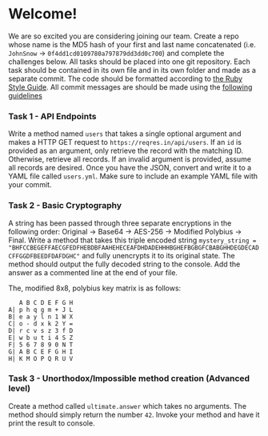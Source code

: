 # Welcome!
We are so excited you are considering joining our team. Create a repo whose name is the MD5 hash of your first and last name concatenated (i.e. `JohnSnow` -> `0f4dd1cd0109780a797879dd3dd0c700`) and complete the challenges below. All tasks should be placed into one git repository. Each task should be contained in its own file and in its own folder and made as a separate commit. The code should be formatted according to [the Ruby Style Guide](https://github.com/rubocop-hq/ruby-style-guide). All commit messages are should be made using the [following guidelines](https://chris.beams.io/posts/git-commit/)

### Task 1 - API Endpoints
Write a method named `users` that takes a single optional argument and makes a HTTP GET request to `https://reqres.in/api/users`. If an `id` is provided as an argument, only retrieve the record with the matching ID. Otherwise, retrieve all records. If an invalid argument is provided, assume all records are desired. Once you have the JSON, convert and write it to a YAML file called `users.yml`. Make sure to include an example YAML file with your commit.

### Task 2 - Basic Cryptography
A string has been passed through three separate encryptions in the following order: Original -> Base64 -> AES-256 -> Modified Polybius -> Final. Write a method that takes this triple encoded string `mystery_string = "BHFCCBEGEFFAECGFEDFHEBDBFAAHEHECEAFDHDADEHHHBGHEFBGBGFCBABGHHDEGDECADCFFGGDFBEEDFDAFDGHC"` and fully unencrypts it to its original state. The method should output the fully decoded string to the console. Add the answer as a commented line at the end of your file. 

The, modified 8x8, polybius key matrix is as follows:
```
   A B C D E F G H
A| p h q g m + J L
B| e a y l n 1 W X
C| o - d x k 2 Y =
D| r c v s z 3 f D
E| w b u t i 4 S Z
F| 5 6 7 8 9 0 N T
G| A B C E F G H I
H| K M O P Q R U V
```
### Task 3 - Unorthodox/Impossible method creation (Advanced level)
Create a method called `ultimate.answer` which takes no arguments. The method should simply return the number `42`. Invoke your method and have it print the result to console.
